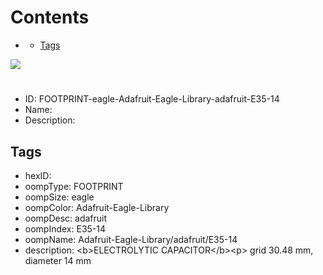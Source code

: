 



Contents
========

* [](#)
	* [Tags](#tags)
  
![][im]
# 

- ID: FOOTPRINT-eagle-Adafruit-Eagle-Library-adafruit-E35-14
- Name: 
- Description: 

## Tags

- hexID: 
- oompType: FOOTPRINT
- oompSize: eagle
- oompColor: Adafruit-Eagle-Library
- oompDesc: adafruit
- oompIndex: E35-14
- oompName: Adafruit-Eagle-Library/adafruit/E35-14
- description: &lt;b&gt;ELECTROLYTIC CAPACITOR&lt;/b&gt;&lt;p&gt;
grid 30.48 mm, diameter 14 mm



[im]: image.png
